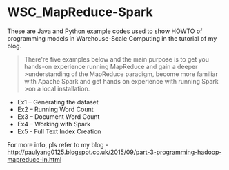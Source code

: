 # WSC_MapReduce-Spark 


These are Java and Python example codes used to show HOWTO of programming models in Warehouse-Scale Computing in the tutorial of my blog. 



>There're five examples below and the main purpose is to get you hands-on experience running MapReduce and gain a deeper >understanding of the MapReduce paradigm, become more familiar with Apache Spark and get hands on experience with running Spark >on a local installation.


* Ex1 – Generating the dataset 
* Ex2 – Running Word Count
* Ex3 – Document Word Count
* Ex4 – Working with Spark
* Ex5 - Full Text Index Creation

For more info, pls refer to my blog - http://paulyang0125.blogspot.co.uk/2015/09/part-3-programming-hadoop-mapreduce-in.html



